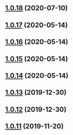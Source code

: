 ## [1.0.18](https://github.com/benMain/aws-serverless-fastify/compare/v1.0.17...v1.0.18) (2020-07-10)

## [1.0.17](https://github.com/benMain/aws-serverless-fastify/compare/v1.0.16...v1.0.17) (2020-05-14)

## [1.0.16](https://github.com/benMain/aws-serverless-fastify/compare/v1.0.15...v1.0.16) (2020-05-14)

## [1.0.15](https://github.com/benMain/aws-serverless-fastify/compare/v1.0.14...v1.0.15) (2020-05-14)

## [1.0.14](https://github.com/benMain/aws-serverless-fastify/compare/v1.0.13...v1.0.14) (2020-05-14)

## [1.0.13](https://github.com/benMain/aws-serverless-fastify/compare/v1.0.12...v1.0.13) (2019-12-30)

## [1.0.12](https://github.com/benMain/aws-serverless-fastify/compare/v1.0.11...v1.0.12) (2019-12-30)

## [1.0.11](https://github.com/benMain/aws-serverless-fastify/compare/v1.0.10...v1.0.11) (2019-11-20)
